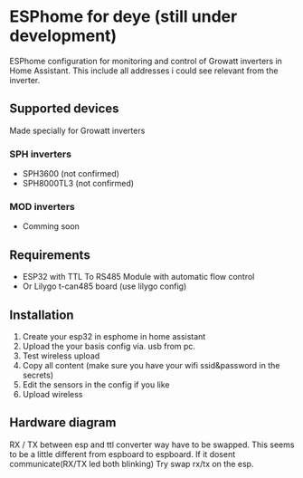# ESPhome for deye (still under development)
ESPhome configuration for monitoring and control of Growatt inverters in Home Assistant.
This include all addresses i could see relevant from the inverter.

## Supported devices
Made specially for Growatt inverters

### SPH inverters
* SPH3600 (not confirmed)
* SPH8000TL3 (not confirmed)
### MOD inverters
* Comming soon

## Requirements
* ESP32 with TTL To RS485 Module with automatic flow control
* Or Lilygo t-can485 board (use lilygo config)

## Installation
1. Create your esp32 in esphome in home assistant
2. Upload the your basis config via. usb from pc.
3. Test wireless upload
4. Copy all content (make sure you have your wifi ssid&password in the secrets)
5. Edit the sensors in the config if you like
6. Upload wireless

## Hardware diagram
RX / TX between esp and ttl converter way have to be swapped. This seems to be a little different from espboard to espboard.
If it dosent communicate(RX/TX led both blinking) Try swap rx/tx on the esp.
